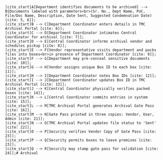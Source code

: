     [cite_start]A[Department identifies documents to be archived] --> B{Documents labeled with parameters<br>(Sr. No., Dept Name, PoC, File/Doc Name, Description, Date Sent, Suggested Condemnation Date) [cite: 5, 6]};
    [cite_start]B --> C[Department Coordinator enters details in TMC Archival Portal [cite: 6]];
    [cite_start]C --> D[Department Coordinator intimates Central Coordinator for archival [cite: 7]];
    [cite_start]D --> E[Central Coordinator informs archival vendor and schedules pickup [cite: 8]];
    [cite_start]E --> F{Vendor representative visits department and packs files into boxes<br>in presence of Department Coordinator [cite: 9]};
    [cite_start]F --> G[Department may pre-conceal sensitive documents [cite: 10]];
    [cite_start]G --> H[Vendor assigns unique Box ID to each box [cite: 11]];
    [cite_start]H --> I[Department Coordinator notes Box IDs [cite: 12]];
    [cite_start]I --> J[Department Coordinator updates Box ID in TMC Archival Portal [cite: 13]];
    [cite_start]J --> K[Central Coordinator physically verifies packed boxes [cite: 14]];
    [cite_start]K --> L[Central Coordinator commits entries in system [cite: 15]];
    [cite_start]L --> M[TMC Archival Portal generates Archival Gate Pass [cite: 16]];
    [cite_start]M --> N[Gate Pass printed in three copies: Vendor, User, Admin [cite: 21]];
    [cite_start]N --> O[TMC Archival Portal updates file status to 'Sent' [cite: 22]];
    [cite_start]O --> P[Security verifies Vendor Copy of Gate Pass [cite: 23]];
    [cite_start]P --> Q[Security permits boxes to leave premises [cite: 23]];
    [cite_start]Q --> R[Security may stamp gate pass for validation [cite: 24]];# Archival
